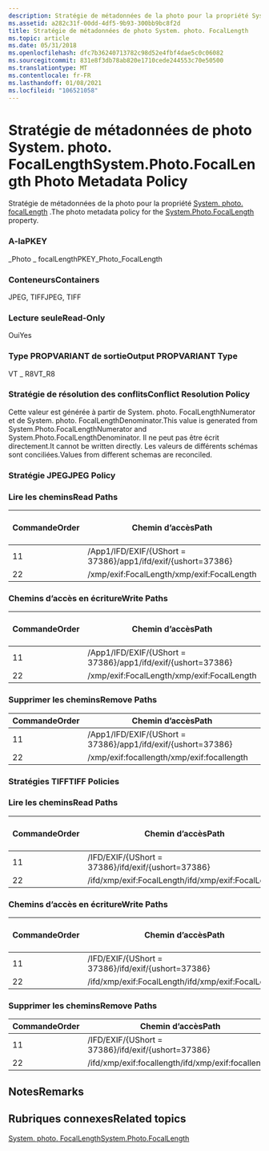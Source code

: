 ```yaml
---
description: Stratégie de métadonnées de la photo pour la propriété System. photo. FocalLength.
ms.assetid: a282c31f-00dd-4df5-9b93-300bb9bc8f2d
title: Stratégie de métadonnées de photo System. photo. FocalLength
ms.topic: article
ms.date: 05/31/2018
ms.openlocfilehash: dfc7b36240713782c98d52e4fbf4dae5c0c06082
ms.sourcegitcommit: 831e8f3db78ab820e1710cede244553c70e50500
ms.translationtype: MT
ms.contentlocale: fr-FR
ms.lasthandoff: 01/08/2021
ms.locfileid: "106521058"
---
```

# <a name="systemphotofocallength-photo-metadata-policy"></a><span data-ttu-id="c92a9-103">Stratégie de métadonnées de photo System. photo. FocalLength</span><span class="sxs-lookup"><span data-stu-id="c92a9-103">System.Photo.FocalLength Photo Metadata Policy</span></span>

<span data-ttu-id="c92a9-104">Stratégie de métadonnées de la photo pour la propriété [System. photo. focalLength](../properties/props-system-photo-focallength.md) .</span><span class="sxs-lookup"><span data-stu-id="c92a9-104">The photo metadata policy for the [System.Photo.FocalLength](../properties/props-system-photo-focallength.md) property.</span></span>

### <a name="pkey"></a><span data-ttu-id="c92a9-105">A-la</span><span class="sxs-lookup"><span data-stu-id="c92a9-105">PKEY</span></span>

<span data-ttu-id="c92a9-106">\_Photo \_ focalLength</span><span class="sxs-lookup"><span data-stu-id="c92a9-106">PKEY\_Photo\_FocalLength</span></span>

### <a name="containers"></a><span data-ttu-id="c92a9-107">Conteneurs</span><span class="sxs-lookup"><span data-stu-id="c92a9-107">Containers</span></span>

<span data-ttu-id="c92a9-108">JPEG, TIFF</span><span class="sxs-lookup"><span data-stu-id="c92a9-108">JPEG, TIFF</span></span>

### <a name="read-only"></a><span data-ttu-id="c92a9-109">Lecture seule</span><span class="sxs-lookup"><span data-stu-id="c92a9-109">Read-Only</span></span>

<span data-ttu-id="c92a9-110">Oui</span><span class="sxs-lookup"><span data-stu-id="c92a9-110">Yes</span></span>

### <a name="output-propvariant-type"></a><span data-ttu-id="c92a9-111">Type PROPVARIANT de sortie</span><span class="sxs-lookup"><span data-stu-id="c92a9-111">Output PROPVARIANT Type</span></span>

<span data-ttu-id="c92a9-112">VT \_ R8</span><span class="sxs-lookup"><span data-stu-id="c92a9-112">VT\_R8</span></span>

### <a name="conflict-resolution-policy"></a><span data-ttu-id="c92a9-113">Stratégie de résolution des conflits</span><span class="sxs-lookup"><span data-stu-id="c92a9-113">Conflict Resolution Policy</span></span>

<span data-ttu-id="c92a9-114">Cette valeur est générée à partir de System. photo. FocalLengthNumerator et de System. photo. FocalLengthDenominator.</span><span class="sxs-lookup"><span data-stu-id="c92a9-114">This value is generated from System.Photo.FocalLengthNumerator and System.Photo.FocalLengthDenominator.</span></span> <span data-ttu-id="c92a9-115">Il ne peut pas être écrit directement.</span><span class="sxs-lookup"><span data-stu-id="c92a9-115">It cannot be written directly.</span></span> <span data-ttu-id="c92a9-116">Les valeurs de différents schémas sont conciliées.</span><span class="sxs-lookup"><span data-stu-id="c92a9-116">Values from different schemas are reconciled.</span></span>

### <a name="jpeg-policy"></a><span data-ttu-id="c92a9-117">Stratégie JPEG</span><span class="sxs-lookup"><span data-stu-id="c92a9-117">JPEG Policy</span></span>

### <a name="read-paths"></a><span data-ttu-id="c92a9-118">Lire les chemins</span><span class="sxs-lookup"><span data-stu-id="c92a9-118">Read Paths</span></span>



| <span data-ttu-id="c92a9-119">Commande</span><span class="sxs-lookup"><span data-stu-id="c92a9-119">Order</span></span> | <span data-ttu-id="c92a9-120">Chemin d’accès</span><span class="sxs-lookup"><span data-stu-id="c92a9-120">Path</span></span>                          | <span data-ttu-id="c92a9-121">Format de disque</span><span class="sxs-lookup"><span data-stu-id="c92a9-121">Disk Format</span></span> |
|-------|-------------------------------|-------------|
| <span data-ttu-id="c92a9-122">1</span><span class="sxs-lookup"><span data-stu-id="c92a9-122">1</span></span>     | <span data-ttu-id="c92a9-123">/App1/IFD/EXIF/{UShort = 37386}</span><span class="sxs-lookup"><span data-stu-id="c92a9-123">/app1/ifd/exif/{ushort=37386}</span></span> |             |
| <span data-ttu-id="c92a9-124">2</span><span class="sxs-lookup"><span data-stu-id="c92a9-124">2</span></span>     | <span data-ttu-id="c92a9-125">/xmp/exif:FocalLength</span><span class="sxs-lookup"><span data-stu-id="c92a9-125">/xmp/exif:FocalLength</span></span>         |             |



 

### <a name="write-paths"></a><span data-ttu-id="c92a9-126">Chemins d’accès en écriture</span><span class="sxs-lookup"><span data-stu-id="c92a9-126">Write Paths</span></span>



| <span data-ttu-id="c92a9-127">Commande</span><span class="sxs-lookup"><span data-stu-id="c92a9-127">Order</span></span> | <span data-ttu-id="c92a9-128">Chemin d’accès</span><span class="sxs-lookup"><span data-stu-id="c92a9-128">Path</span></span>                          | <span data-ttu-id="c92a9-129">Format de disque</span><span class="sxs-lookup"><span data-stu-id="c92a9-129">Disk Format</span></span> |
|-------|-------------------------------|-------------|
| <span data-ttu-id="c92a9-130">1</span><span class="sxs-lookup"><span data-stu-id="c92a9-130">1</span></span>     | <span data-ttu-id="c92a9-131">/App1/IFD/EXIF/{UShort = 37386}</span><span class="sxs-lookup"><span data-stu-id="c92a9-131">/app1/ifd/exif/{ushort=37386}</span></span> |             |
| <span data-ttu-id="c92a9-132">2</span><span class="sxs-lookup"><span data-stu-id="c92a9-132">2</span></span>     | <span data-ttu-id="c92a9-133">/xmp/exif:FocalLength</span><span class="sxs-lookup"><span data-stu-id="c92a9-133">/xmp/exif:FocalLength</span></span>         |             |



 

### <a name="remove-paths"></a><span data-ttu-id="c92a9-134">Supprimer les chemins</span><span class="sxs-lookup"><span data-stu-id="c92a9-134">Remove Paths</span></span>



| <span data-ttu-id="c92a9-135">Commande</span><span class="sxs-lookup"><span data-stu-id="c92a9-135">Order</span></span> | <span data-ttu-id="c92a9-136">Chemin d’accès</span><span class="sxs-lookup"><span data-stu-id="c92a9-136">Path</span></span>                          |
|-------|-------------------------------|
| <span data-ttu-id="c92a9-137">1</span><span class="sxs-lookup"><span data-stu-id="c92a9-137">1</span></span>     | <span data-ttu-id="c92a9-138">/App1/IFD/EXIF/{UShort = 37386}</span><span class="sxs-lookup"><span data-stu-id="c92a9-138">/app1/ifd/exif/{ushort=37386}</span></span> |
| <span data-ttu-id="c92a9-139">2</span><span class="sxs-lookup"><span data-stu-id="c92a9-139">2</span></span>     | <span data-ttu-id="c92a9-140">/xmp/exif:focallength</span><span class="sxs-lookup"><span data-stu-id="c92a9-140">/xmp/exif:focallength</span></span>         |



 

### <a name="tiff-policies"></a><span data-ttu-id="c92a9-141">Stratégies TIFF</span><span class="sxs-lookup"><span data-stu-id="c92a9-141">TIFF Policies</span></span>

### <a name="read-paths"></a><span data-ttu-id="c92a9-142">Lire les chemins</span><span class="sxs-lookup"><span data-stu-id="c92a9-142">Read Paths</span></span>



| <span data-ttu-id="c92a9-143">Commande</span><span class="sxs-lookup"><span data-stu-id="c92a9-143">Order</span></span> | <span data-ttu-id="c92a9-144">Chemin d’accès</span><span class="sxs-lookup"><span data-stu-id="c92a9-144">Path</span></span>                      | <span data-ttu-id="c92a9-145">Format de disque</span><span class="sxs-lookup"><span data-stu-id="c92a9-145">Disk Format</span></span> |
|-------|---------------------------|-------------|
| <span data-ttu-id="c92a9-146">1</span><span class="sxs-lookup"><span data-stu-id="c92a9-146">1</span></span>     | <span data-ttu-id="c92a9-147">/IFD/EXIF/{UShort = 37386}</span><span class="sxs-lookup"><span data-stu-id="c92a9-147">/ifd/exif/{ushort=37386}</span></span>  |             |
| <span data-ttu-id="c92a9-148">2</span><span class="sxs-lookup"><span data-stu-id="c92a9-148">2</span></span>     | <span data-ttu-id="c92a9-149">/ifd/xmp/exif:FocalLength</span><span class="sxs-lookup"><span data-stu-id="c92a9-149">/ifd/xmp/exif:FocalLength</span></span> |             |



 

### <a name="write-paths"></a><span data-ttu-id="c92a9-150">Chemins d’accès en écriture</span><span class="sxs-lookup"><span data-stu-id="c92a9-150">Write Paths</span></span>



| <span data-ttu-id="c92a9-151">Commande</span><span class="sxs-lookup"><span data-stu-id="c92a9-151">Order</span></span> | <span data-ttu-id="c92a9-152">Chemin d’accès</span><span class="sxs-lookup"><span data-stu-id="c92a9-152">Path</span></span>                      | <span data-ttu-id="c92a9-153">Format de disque</span><span class="sxs-lookup"><span data-stu-id="c92a9-153">Disk Format</span></span> |
|-------|---------------------------|-------------|
| <span data-ttu-id="c92a9-154">1</span><span class="sxs-lookup"><span data-stu-id="c92a9-154">1</span></span>     | <span data-ttu-id="c92a9-155">/IFD/EXIF/{UShort = 37386}</span><span class="sxs-lookup"><span data-stu-id="c92a9-155">/ifd/exif/{ushort=37386}</span></span>  |             |
| <span data-ttu-id="c92a9-156">2</span><span class="sxs-lookup"><span data-stu-id="c92a9-156">2</span></span>     | <span data-ttu-id="c92a9-157">/ifd/xmp/exif:FocalLength</span><span class="sxs-lookup"><span data-stu-id="c92a9-157">/ifd/xmp/exif:FocalLength</span></span> |             |



 

### <a name="remove-paths"></a><span data-ttu-id="c92a9-158">Supprimer les chemins</span><span class="sxs-lookup"><span data-stu-id="c92a9-158">Remove Paths</span></span>



| <span data-ttu-id="c92a9-159">Commande</span><span class="sxs-lookup"><span data-stu-id="c92a9-159">Order</span></span> | <span data-ttu-id="c92a9-160">Chemin d’accès</span><span class="sxs-lookup"><span data-stu-id="c92a9-160">Path</span></span>                      |
|-------|---------------------------|
| <span data-ttu-id="c92a9-161">1</span><span class="sxs-lookup"><span data-stu-id="c92a9-161">1</span></span>     | <span data-ttu-id="c92a9-162">/IFD/EXIF/{UShort = 37386}</span><span class="sxs-lookup"><span data-stu-id="c92a9-162">/ifd/exif/{ushort=37386}</span></span>  |
| <span data-ttu-id="c92a9-163">2</span><span class="sxs-lookup"><span data-stu-id="c92a9-163">2</span></span>     | <span data-ttu-id="c92a9-164">/ifd/xmp/exif:focallength</span><span class="sxs-lookup"><span data-stu-id="c92a9-164">/ifd/xmp/exif:focallength</span></span> |



 

## <a name="remarks"></a><span data-ttu-id="c92a9-165">Notes</span><span class="sxs-lookup"><span data-stu-id="c92a9-165">Remarks</span></span>

## <a name="related-topics"></a><span data-ttu-id="c92a9-166">Rubriques connexes</span><span class="sxs-lookup"><span data-stu-id="c92a9-166">Related topics</span></span>

<dl> <dt>

[<span data-ttu-id="c92a9-167">System. photo. FocalLength</span><span class="sxs-lookup"><span data-stu-id="c92a9-167">System.Photo.FocalLength</span></span>](../properties/props-system-photo-focallength.md)
</dt> </dl>

 

 
